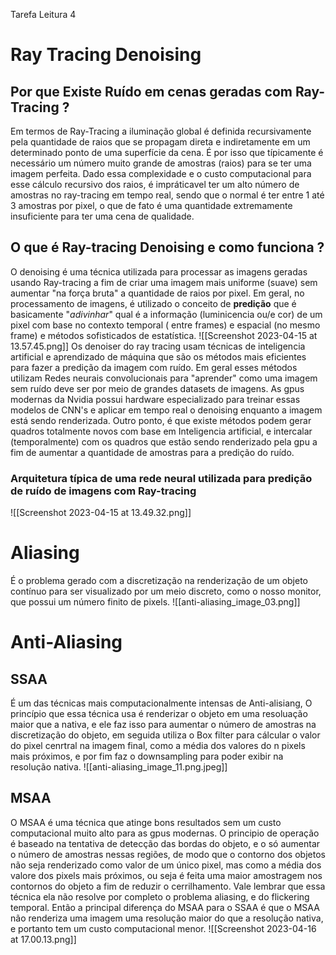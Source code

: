 Tarefa Leitura 4

# Ray Tracing Denoising
## Por que Existe Ruído em cenas geradas com Ray-Tracing ?
Em termos de Ray-Tracing a iluminação global é definida recursivamente pela quantidade de raios que se propagam direta e indiretamente em um determinado ponto de uma superfície da cena. É por isso que típicamente é necessário um número muito grande de amostras (raios) para se ter uma imagem perfeita. Dado essa complexidade e o custo computacional para esse cálculo recursivo dos raios, é impráticavel ter um alto número de amostras no ray-tracing em tempo real, sendo que o normal é ter entre 1 até 3 amostras por pixel, o que de fato é uma quantidade extremamente insuficiente para ter uma cena de qualidade.

## O que é Ray-tracing Denoising e como funciona ?
O denoising é uma técnica utilizada para processar as imagens geradas usando Ray-tracing a fim de criar uma imagem mais uniforme (suave) sem aumentar "na força bruta" a quantidade de raios por pixel. Em geral, no processamento de imagens, é utilizado o conceito de **predição** que é basicamente "_adivinhar_" qual é a informação (luminicencia ou/e cor) de um pixel com base no contexto temporal ( entre frames) e espacial (no mesmo frame) e métodos sofisticados de estatística.
![[Screenshot 2023-04-15 at 13.57.45.png]]
Os denoiser do ray tracing usam técnicas de inteligencia artificial e aprendizado de máquina que são os métodos mais eficientes para fazer a predição da imagem com ruído. Em geral esses métodos utilizam Redes neurais convolucionais para "aprender" como uma imagem sem ruído deve ser por meio de grandes datasets de imagens. As gpus modernas da Nvidia possui hardware especializado para treinar essas modelos de CNN's e aplicar em tempo real o denoising enquanto a imagem está sendo renderizada. Outro ponto, é que existe métodos podem gerar quadros totalmente novos com base em Inteligencia artificial, e intercalar (temporalmente) com os quadros que estão sendo renderizado pela gpu a fim de aumentar a quantidade de amostras para a predição do ruído.
### Arquitetura típica de uma rede neural utilizada para predição de ruído de imagens com Ray-tracing
![[Screenshot 2023-04-15 at 13.49.32.png]]

# Aliasing
É o problema gerado com a discretização na renderização de um objeto contínuo para ser visualizado por um meio discreto, como o nosso monitor, que possui um número finito de pixels. 
![[anti-aliasing_image_03.png]]
# Anti-Aliasing
## SSAA 
É um das técnicas mais computacionalmente intensas de Anti-alisiang, O princípio que essa técnica usa é renderizar o objeto em uma resoluação maior que a nativa, e ele faz isso para aumentar o número de amostras na discretização do objeto, em seguida utiliza o Box filter para cálcular o valor do pixel cenrtral na imagem final, como a média dos valores do n pixels mais próximos, e por fim faz o downsampling para poder exibir na resolução nativa.
![[anti-aliasing_image_11.png.jpeg]]
## MSAA
O MSAA é uma técnica que atinge bons resultados sem um custo computacional muito alto para as gpus modernas. O principio de operação é baseado na tentativa de detecção das bordas do objeto, e o só aumentar o número de amostras nessas regiões, de modo que o contorno dos objetos não seja renderizado como valor de um único pixel, mas como a média dos valore dos pixels mais próximos, ou seja é feita uma maior amostragem nos contornos do objeto a fim de reduzir o cerrilhamento. Vale lembrar que essa técnica ela não resolve por completo o problema aliasing, e do flickering temporal. Então a principal diferença do MSAA para o SSAA é que o MSAA não renderiza uma imagem uma resolução maior do que a resolução nativa, e portanto tem um custo computacional menor.
![[Screenshot 2023-04-16 at 17.00.13.png]]